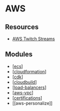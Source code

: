 AWS
===

Resources
---

- [AWS Twitch Streams
    ](https://aws.amazon.com/developer/community/live-video)

Modules
---

- [[ecs]]
- [[cloudformation]]
- [[cdk]]
- [[cloudbuild]]
- [[load-balancers]]
- [[aws-vpc]]
- [[certifications]]
- [[aws-personalize]]

[//begin]: # "Autogenerated link references for markdown compatibility"
[ecs]: ecs/ecs.md "ECS"
[cloudformation]: cloudformation/cloudformation.md "CloudFormation"
[cdk]: cdk/cdk.md "CDK"
[cloudbuild]: cloudbuild/cloudbuild.md "CloudBuild"
[load-balancers]: load-balancers/load-balancers.md "Load Balancers"
[aws-vpc]: vpc/aws-vpc.md "AWS VPC"
[certifications]: certifications/certifications.md "Certifications"
[//end]: # "Autogenerated link references"